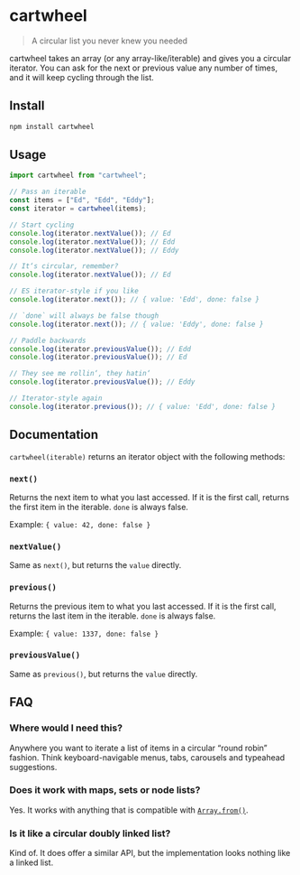 # cartwheel

> A circular list you never knew you needed

cartwheel takes an array (or any array-like/iterable) and gives you a circular iterator. You can ask for the next or previous value any number of times, and it will keep cycling through the list.

## Install

```sh
npm install cartwheel
```

## Usage

```js
import cartwheel from "cartwheel";

// Pass an iterable
const items = ["Ed", "Edd", "Eddy"];
const iterator = cartwheel(items);

// Start cycling
console.log(iterator.nextValue()); // Ed
console.log(iterator.nextValue()); // Edd
console.log(iterator.nextValue()); // Eddy

// It‘s circular, remember?
console.log(iterator.nextValue()); // Ed

// ES iterator-style if you like
console.log(iterator.next()); // { value: 'Edd', done: false }

// `done` will always be false though
console.log(iterator.next()); // { value: 'Eddy', done: false }

// Paddle backwards
console.log(iterator.previousValue()); // Edd
console.log(iterator.previousValue()); // Ed

// They see me rollin‘, they hatin‘
console.log(iterator.previousValue()); // Eddy

// Iterator-style again
console.log(iterator.previous()); // { value: 'Edd', done: false }
```

## Documentation

`cartwheel(iterable)` returns an iterator object with the following methods:

### `next()`

Returns the next item to what you last accessed. If it is the first call, returns the first item in the iterable. `done` is always false.

Example: `{ value: 42, done: false }`

### `nextValue()`

Same as `next()`, but returns the `value` directly.

### `previous()`

Returns the previous item to what you last accessed. If it is the first call, returns the last item in the iterable. `done` is always false.

Example: `{ value: 1337, done: false }`

### `previousValue()`

Same as `previous()`, but returns the `value` directly.

## FAQ

### Where would I need this?

Anywhere you want to iterate a list of items in a circular “round robin” fashion. Think keyboard-navigable menus, tabs, carousels and typeahead suggestions.

### Does it work with maps, sets or node lists?

Yes. It works with anything that is compatible with [`Array.from()`](https://developer.mozilla.org/en-US/docs/Web/JavaScript/Reference/Global_Objects/Array/from).

### Is it like a circular doubly linked list?

Kind of. It does offer a similar API, but the implementation looks nothing like a linked list.
